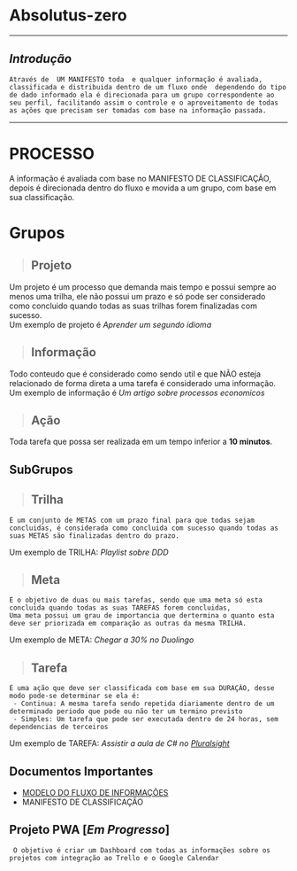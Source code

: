# Absolutus-zero
---

## _Introdução_
`` Através de  UM MANIFESTO toda  e qualquer informação é avaliada, classificada e distribuida dentro de um fluxo onde 
dependendo do tipo de dado informado ela é direcionada para um grupo correspondente ao seu perfil, facilitando assim o controle e o aproveitamento de todas as ações que precisam ser tomadas com base na informação passada. ``

---

# PROCESSO

A informação é avaliada com base no MANIFESTO DE CLASSIFICAÇÃO, depois é direcionada dentro do fluxo e movida a um grupo, com base em sua classificação.

# Grupos
 > ##  Projeto
 Um projeto é um processo que demanda mais tempo e possui sempre ao menos uma trilha, ele não possui um prazo e só pode ser considerado como concluido quando todas as suas trilhas forem finalizadas com sucesso.  
 Um exemplo de projeto é _Aprender um segundo idioma_


> ## Informação
Todo conteudo que é considerado como sendo util e que NÃO esteja relacionado de forma direta a uma tarefa é considerado uma informação.  
Um exemplo de informação é _Um artigo sobre processos economicos_

> ## Ação
Toda tarefa que possa ser realizada em um tempo inferior a **10 minutos**.

## SubGrupos
> ## Trilha
    É um conjunto de METAS com um prazo final para que todas sejam concluidas, é considerada como concluida com sucesso quando todas as suas METAS são finalizadas dentro do prazo.  

Um exemplo de TRILHA: _Playlist sobre DDD_
> ## Meta
    É o objetivo de duas ou mais tarefas, sendo que uma meta só esta concluida quando todas as suas TAREFAS forem concluidas,
    Uma meta possui um grau de importancia que dertermina o quanto esta deve ser priorizada em comparação as outras da mesma TRILHA.
Um exemplo de META: _Chegar a 30% no Duolingo_
> ## Tarefa
    É uma ação que deve ser classificada com base em sua DURAÇÃO, desse modo pode-se determinar se ela é:
     - Continua: A mesma tarefa sendo repetida diariamente dentro de um determinado periodo que pode ou não ter um termino previsto
     - Simples: Um tarefa que pode ser executada dentro de 24 horas, sem dependencias de terceiros

Um exemplo de TAREFA: _Assistir a aula de C# no [Pluralsight]( pluralsight.com)_




## Documentos Importantes
- [MODELO DO FLUXO DE INFORMAÇÕES](https://coggle.it/diagram/Wc0tvUyLwQABrKsl)  
- MANIFESTO DE CLASSIFICAÇÃO


## Projeto PWA [_Em Progresso_]

     O objetivo é criar um Dashboard com todas as informações sobre os projetos com integração ao Trello e o Google Calendar


